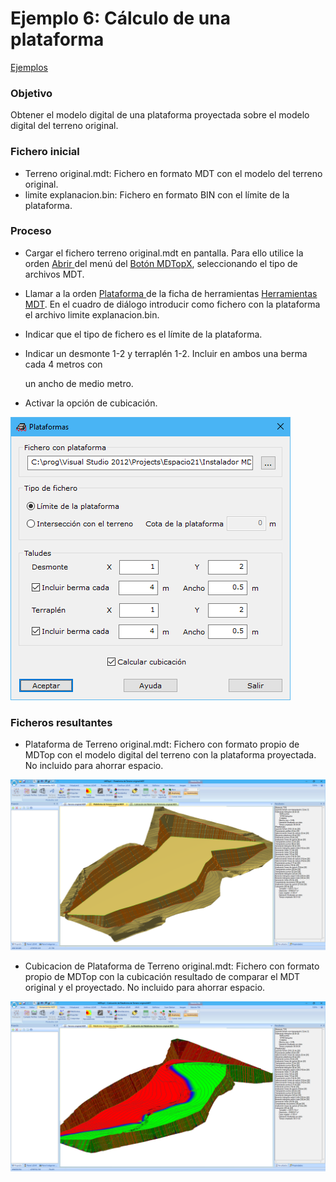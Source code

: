 # Ejemplo 6: Cálculo de una plataforma

[Ejemplos](./)

### Objetivo

Obtener el modelo digital de una plataforma proyectada sobre el modelo digital del terreno original.

### Fichero inicial

* Terreno original.mdt: Fichero en formato MDT con el modelo del terreno original.
* limite explanacion.bin: Fichero en formato BIN con el límite de la plataforma.

### Proceso

* Cargar el fichero terreno original.mdt en pantalla. Para ello utilice la orden [Abrir ](../operaciones-con-archivos/abrir-archivo.md)del menú del [Botón MDTopX](../introduccion/boton-de-mdtopx.md), seleccionando el tipo de archivos MDT.
* Llamar a la orden [Plataforma ](../herramientas-mdt/plataformas.md)de la ficha de herramientas [Herramientas MDT](../fichas-de-herramientas/ficha-de-herramientas-mdt/). En el cuadro de diálogo introducir como fichero con la plataforma el archivo limite explanacion.bin.
* Indicar que el tipo de fichero es el límite de la plataforma.
*   Indicar un desmonte 1-2 y terraplén 1-2. Incluir en ambos una berma cada 4 metros con

    un ancho de medio metro.
* Activar la opción de cubicación.

![](<../../.gitbook/assets/image (180).png>)

### Ficheros resultantes

* Plataforma de Terreno original.mdt: Fichero con formato propio de MDTop con el modelo digital del terreno con la plataforma proyectada. No incluido para ahorrar espacio.

![](<../../.gitbook/assets/image (181).png>)

* Cubicacion de Plataforma de Terreno original.mdt: Fichero con formato propio de MDTop con la cubicación resultado de comparar el MDT original y el proyectado. No incluido para ahorrar espacio.

![](<../../.gitbook/assets/image (182).png>)
